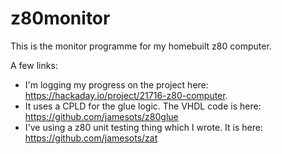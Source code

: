z80monitor
==========

This is the monitor programme for my homebuilt z80 computer.

A few links:
 * I'm logging my progress on the project here: <https://hackaday.io/project/21716-z80-computer>.
 * It uses a CPLD for the glue logic. The VHDL code is here: <https://github.com/jamesots/z80glue>
 * I've using a z80 unit testing thing which I wrote. It is here: <https://github.com/jamesots/zat>

